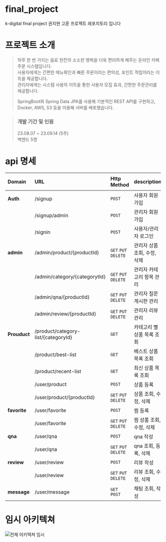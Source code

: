 # final_project
k-digital final project 권지현 고훈 프로젝트 레포지토리 입니다


# 프로젝트 소개

> 하루 한 번 가지는 음료 한잔의 소소한 행복을 더욱 편리하게 해주는 온라인 카페 주문 시스템입니다.\
> 사용자에게는 간편한 메뉴확인과 빠른 주문이라는 편의성, 포인트 적립이라는 이득을 제공합니다.\
> 관리자에게는 시스템 사용의 이득을 통한 사용자 모집 효과, 간편한 주문관리를 제공합니다.
> 
> SpringBoot와 Spring Data JPA를 사용해 기본적인 REST API를 구현하고,\
> Docker, AWS, S3 등을 이용해 서버를 배포했습니다.

> ### 개발 기간 및 인원
> 23.08.07 ~ 23.09.14 (5주) \
> 백엔드 5명

# api 명세

| Domain       | URL                                                                        | Http Method                 | description       | 접근 권한 |
|:-------------|:---------------------------------------------------------------------------|:----------------------------|:------------------|:------|
| **Auth**     | /signup                                                                    | `POST`                      | 사용자 회원가입          | USER |
|              | /signup/admin                                                              | `POST`                      | 관리자 회원가입          | ADMIN |
|              | /signin                                                                    | `POST`                      | 사용자/관리자 로그인       | -     |
| **admin**    | /admin/product/{productId}                                                 | `GET` `PUT` `DELETE`        | 관리자 상품 조회, 수정, 삭제 | ADMIN  |
|              | /admin/category/{categorytId}                                              | `GET` `PUT` `DELETE`        | 관리자 카테고리 항목 관리 | ADMIN  |
|              | /admin/qna/{productId}                                                     | `GET` `PUT` `DELETE`        | 관리자 질문 게시판 관리 | ADMIN |
|              | /admin/review/{productId}                                                  | `GET` `PUT` `DELETE`        | 관리자 리뷰 관리 | ADMIN  |
| **Prouduct** | /product/category-list/{categoryId}                                        | `GET`                       | 카테고리 별 상품 목록 조회   | USER |
|              | /product/best-list                                                         | `GET`                       | 베스트 상품 목록 조회      | USER |
|              | /product/recent-list                                                       | `GET`                       | 최신 상품 목록 조회          | USER |
|              | /user/product                                                              | `POST`                      | 상품 등록             | USER |
|              | /user/product/{productId}                                                  | `GET` `PUT` `DELETE`        | 상품 조회, 수정, 삭제     | USER |
| **favorite** | /user/favorite                                                             | `POST`                      | 찜 등록      | USER |
|              | /user/favorite                                                             | `GET` `PUT` `DELETE`        | 찜 상품 조회, 수정, 삭제     | USER |
| **qna**      | /user/qna                                                                  | `POST`                      | qna 작성     | USER |
|              | /user/qna                                                                  | `GET` `PUT` `DELETE`        | qna 조회, 등록, 삭제     | USER |
| **review**   | /user/review                                                               | `POST`                      | 리뷰 작성    | USER |
|              | /user/review                                                               | `GET` `PUT` `DELETE`        | 리뷰 조회, 수정, 삭제     | USER |
| **message**  | /user/message                                                              | `GET` `POST`                | 채팅 조회, 작성     | USER |

# 임시 아키텍쳐

![전체 아키텍쳐 임시](https://github.com/briankh1221/final_project/assets/129491967/2787277b-e6b0-4d23-a9a3-f50445779786)

